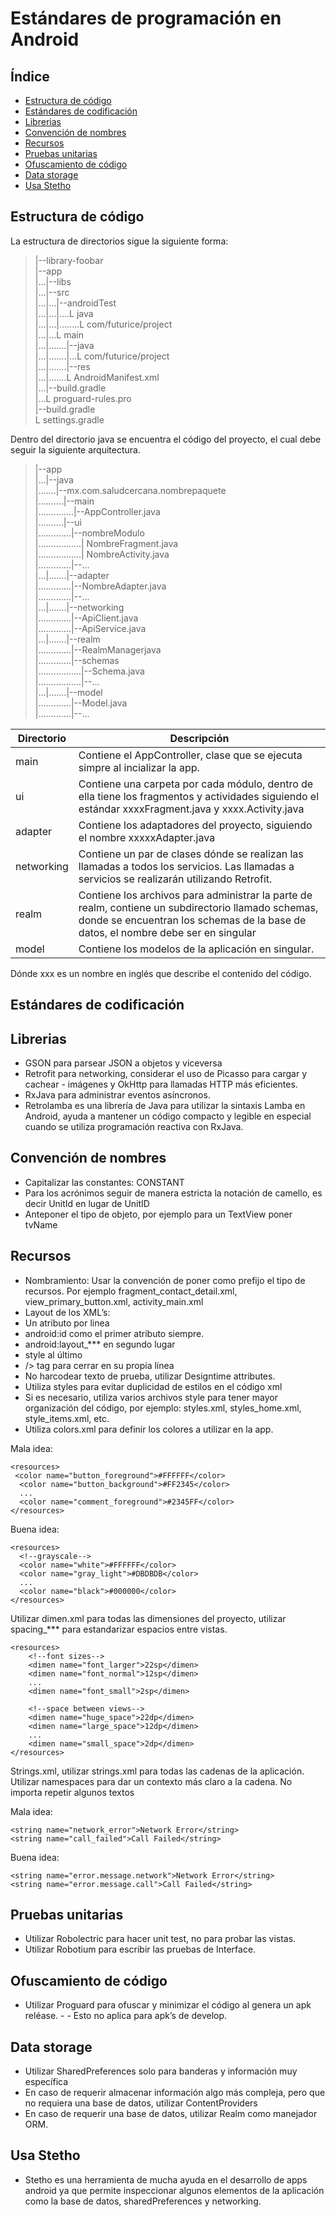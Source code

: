 # Estándares de programación en Android

## Índice ##

- [Estructura de código](#estructura-de-código)
- [Estándares de codificación](#)
- [Librerias](#)
- [Convención de nombres](#)
- [Recursos](#)
- [Pruebas unitarias](#)
- [Ofuscamiento de código](#)
- [Data storage](#)
- [Usa Stetho](#)

Estructura de código
--------------------
La estructura de directorios sigue la siguiente forma:

> |--library-foobar<br>
> |--app<br>
> |...|--libs<br>
> |...|--src<br>
> |...|...|--androidTest<br>
> |...|...|....L java<br>
> |...|...|........L com/futurice/project<br>
> |...|...L main<br>
> |...|.......|--java<br>
> |...|.......|...L com/futurice/project<br>
> |...|.......|--res<br>
> |...|.......L AndroidManifest.xml<br>
> |...|--build.gradle<br>
> |...L proguard-rules.pro<br>
> |--build.gradle<br>
> L settings.gradle<br>

Dentro del directorio java se encuentra el código del proyecto, el cual debe seguir la siguiente arquitectura.

> |--app<br>
> |...|--java<br>
> |.......|--mx.com.saludcercana.nombrepaquete<br>
> |..........|--main<br>
> |..............|--AppController.java<br>
> |..........|--ui<br>
> |.............|--nombreModulo<br>
> |.................| NombreFragment.java<br>
> |.................| NombreActivity.java<br>
> |.............|--...<br>
> |...|.......|--adapter<br>
> |.............|--NombreAdapter.java<br>
> |.............|--...<br>
> |...|.......|--networking<br>
> |.............|--ApiClient.java<br>
> |.............|--ApiService.java<br>
> |...|.......|--realm<br>
> |.............|--RealmManagerjava<br>
> |.............|--schemas<br>
> |.................|--Schema.java<br>
> |.................|--...<br>
> |...|.......|--model<br>
> |.............|--Model.java<br>
> |.............|--...<br>


|  Directorio  |  Descripción  |
|---|---|
|main|Contiene el AppController, clase que se ejecuta simpre al incializar la app.|
|ui|Contiene una carpeta por cada módulo, dentro de ella tiene los fragmentos y actividades siguiendo el estándar xxxxFragment.java y xxxx.Activity.java|
|adapter|Contiene los adaptadores del proyecto, siguiendo el nombre xxxxxAdapter.java|
|networking|Contiene un par de clases dónde se realizan las llamadas a todos los servicios. Las llamadas a servicios se realizarán utilizando Retrofit.|
|realm|Contiene los archivos para administrar la parte de realm, contiene un subdirectorio llamado schemas, donde se encuentran los schemas de la base de datos, el nombre debe ser en singular|
|model| Contiene los modelos de la aplicación en singular.|
Dónde xxx es un nombre en inglés que describe el contenido del código. 

## Estándares de codificación ##
## Librerias

- GSON para parsear JSON a objetos y viceversa 
- Retrofit para networking, considerar el uso de Picasso para cargar y cachear - imágenes y OkHttp para llamadas HTTP más eficientes.
- RxJava para administrar eventos asíncronos.
- Retrolamba es una librería de Java para utilizar la sintaxis Lamba en Android, ayuda a mantener un código compacto y legible en especial cuando se utiliza programación reactiva con RxJava.

## Convención de nombres ##

- Capitalizar las constantes: CONSTANT
- Para los acrónimos seguir de manera estricta la notación de camello, es decir UnitId en lugar de UnitID
- Anteponer el tipo de objeto, por ejemplo para un TextView poner tvName

## Recursos ##

- Nombramiento: Usar la convención de poner como prefijo el tipo de recursos. Por ejemplo fragment_contact_detail.xml, view_primary_button.xml, activity_main.xml
- Layout de los XML’s:
 - Un atributo por linea
 - android:id como el primer atributo siempre.
 - android:layout_*** en segundo lugar
 - style al último
 - /> tag para cerrar en su propia línea
 - No harcodear texto de prueba, utilizar Designtime attributes.
 - Utiliza styles para evitar duplicidad de estilos en el código xml
 - Si es necesario, utiliza varios archivos style para tener mayor organización del código, por ejemplo: styles.xml, styles_home.xml, style_items.xml, etc.
- Utiliza colors.xml para definir los colores a utilizar en la app.

Mala idea:

    <resources>
     <color name="button_foreground">#FFFFFF</color>
      <color name="button_background">#FF2345</color>
      ...
      <color name="comment_foreground">#2345FF</color>
    </resources>

Buena idea:

    <resources>
      <!--grayscale-->
      <color name="white">#FFFFFF</color>
      <color name="gray_light">#DBDBDB</color>
      ...
      <color name="black">#000000</color>
    </resources>

Utilizar dimen.xml para todas las dimensiones del proyecto, utilizar spacing_*** para estandarizar espacios entre vistas.    
    
    <resources>
	    <!--font sizes-->
	    <dimen name="font_larger">22sp</dimen>
	    <dimen name="font_normal">12sp</dimen>
	    ...
	    <dimen name="font_small">2sp</dimen>
	    
	    <!--space between views-->
	    <dimen name="huge_space">22dp</dimen>
	    <dimen name="large_space">12dp</dimen>
	    ...
	    <dimen name="small_space">2dp</dimen>
	</resources>

Strings.xml, utilizar strings.xml para todas las cadenas de la aplicación. Utilizar namespaces para dar un contexto más claro a la cadena. No importa repetir algunos textos

Mala idea:

    <string name="network_error">Network Error</string>
    <string name="call_failed">Call Failed</string>

Buena idea:

    <string name="error.message.network">Network Error</string>
    <string name="error.message.call">Call Failed</string>

## Pruebas unitarias ##

 - Utilizar Robolectric para hacer unit test, no para probar las vistas.
 - Utilizar Robotium para escribir las pruebas de Interface.

## Ofuscamiento de código ##

- Utilizar Proguard para ofuscar y minimizar el código al genera un apk reléase. - - Esto no aplica para apk’s de develop.

## Data storage ##

- Utilizar SharedPreferences solo para banderas y información muy específica
- En caso de requerir almacenar información algo más compleja, pero que no requiera una base de datos, utilizar ContentProviders
- En caso de requerir una base de datos, utilizar Realm como manejador ORM.

## Usa Stetho ##

- Stetho es una herramienta de mucha ayuda en el desarrollo de apps android ya que permite inspeccionar algunos elementos de la aplicación como la base de datos, sharedPreferences y networking.

